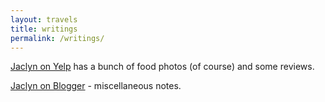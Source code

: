 ```yaml
---
layout: travels
title: writings
permalink: /writings/
---
```


[Jaclyn on Yelp](http://jacc.yelp.com) has a bunch of food photos (of course) and some reviews.

[Jaclyn on Blogger](http://write.jaclynchen.com/) - miscellaneous notes.
